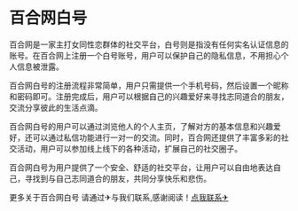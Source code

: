 # 百合网白号

百合网是一家主打女同性恋群体的社交平台，白号则是指没有任何实名认证信息的账号。在百合网上注册一个白号账号，用户可以保护自己的隐私信息，不用担心个人信息被泄露。

百合网白号的注册流程非常简单，用户只需提供一个手机号码，然后设置一个昵称和密码即可。注册完成后，用户可以根据自己的兴趣爱好来寻找志同道合的朋友，交流分享彼此的生活点滴。

百合网白号的用户可以通过浏览他人的个人主页，了解对方的基本信息和兴趣爱好，还可以通过私信功能进行一对一的交流。同时，百合网还提供了丰富多彩的社交活动，用户可以参加线上线下的各种活动，扩展自己的社交圈子。

百合网白号为用户提供了一个安全、舒适的社交平台，让用户可以自由地表达自己，寻找到与自己志同道合的朋友，共同分享快乐和悲伤。

更多关于百合网白号 请通过✈与我们联系,感谢阅读！[点我联系✈](https://img.k02.cc)